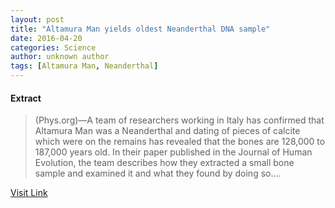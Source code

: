 ```yaml
---
layout: post
title: "Altamura Man yields oldest Neanderthal DNA sample"
date: 2016-04-20
categories: Science
author: unknown author
tags: [Altamura Man, Neanderthal]
---
```





#### Extract
>(Phys.org)—A team of researchers working in Italy has confirmed that Altamura Man was a Neanderthal and dating of pieces of calcite which were on the remains has revealed that the bones are 128,000 to 187,000 years old. In their paper published in the Journal of Human Evolution, the team describes how they extracted a small bone sample and examined it and what they found by doing so....



[Visit Link](http://phys.org/news347266610.html)


